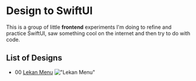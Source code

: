 # Design to SwiftUI
This is a group of little **frontend** experiments I'm doing to refine and practice SwiftUI, saw something cool on the internet and then try to do with code. 

## List of Designs

- 00 [Lekan Menu](https://twitter.com/lalaekan/status/1285923482195419136) 
!["Lekan Menu"](https://twitter.com/i/status/1285923482195419136)
